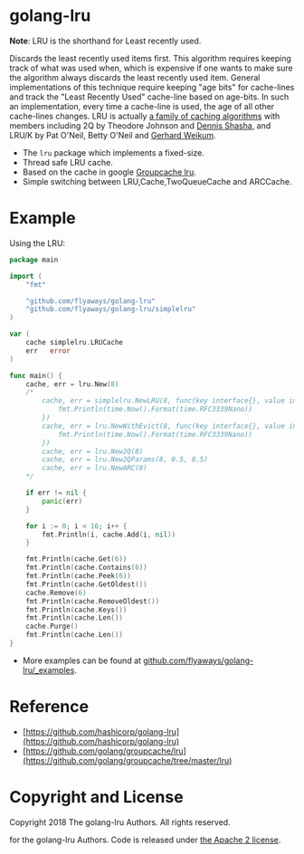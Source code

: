 golang-lru
==========
**Note**:  LRU is the shorthand for Least recently used.

Discards the least recently used items first. This algorithm requires keeping track of what was used when, which is expensive if one wants to make sure the algorithm always discards the least recently used item. General implementations of this technique require keeping "age bits" for cache-lines and track the "Least Recently Used" cache-line based on age-bits. In such an implementation, every time a cache-line is used, the age of all other cache-lines changes. LRU is actually [a family of caching algorithms](https://en.wikipedia.org/wiki/Page_replacement_algorithm#Variants_on_LRU) with members including 2Q by Theodore Johnson and [Dennis Shasha](http://www.vldb.org/conf/1994/P439.PDF), and LRU/K by Pat O'Neil, Betty O'Neil and [Gerhard Weikum](http://doi.acm.org/10.1145/170035.170081).

* The `lru` package which implements a fixed-size.
* Thread safe LRU cache. 
* Based on the cache in google [Groupcache lru](https://github.com/golang/groupcache/tree/master/lru).
* Simple switching between LRU,Cache,TwoQueueCache and ARCCache.

# Example

Using the LRU:

```go
package main

import (
	"fmt"

	"github.com/flyaways/golang-lru"
	"github.com/flyaways/golang-lru/simplelru"
)

var (
	cache simplelru.LRUCache
	err   error
)

func main() {
	cache, err = lru.New(8)
	/*
		cache, err = simplelru.NewLRU(8, func(key interface{}, value interface{}) {
			fmt.Println(time.Now().Format(time.RFC3339Nano))
		})
		cache, err = lru.NewWithEvict(8, func(key interface{}, value interface{}) {
			fmt.Println(time.Now().Format(time.RFC3339Nano))
		})
		cache, err = lru.New2Q(8)
		cache, err = lru.New2QParams(8, 0.5, 0.5)
		cache, err = lru.NewARC(8)
	*/

	if err != nil {
		panic(err)
	}

	for i := 0; i < 16; i++ {
		fmt.Println(i, cache.Add(i, nil))
	}

	fmt.Println(cache.Get(6))
	fmt.Println(cache.Contains(6))
	fmt.Println(cache.Peek(6))
	fmt.Println(cache.GetOldest())
	cache.Remove(6)
	fmt.Println(cache.RemoveOldest())
	fmt.Println(cache.Keys())
	fmt.Println(cache.Len())
	cache.Purge()
	fmt.Println(cache.Len())
}

```

* More examples can be found at [github.com/flyaways/golang-lru/_examples](https://github.com/flyaways/golang-lru/_examples).


# Reference

* [https://github.com/hashicorp/golang-lru](https://github.com/hashicorp/golang-lru)
* [https://github.com/golang/groupcache/lru](https://github.com/golang/groupcache/tree/master/lru)

# Copyright and License
Copyright 2018 The golang-lru Authors. All rights reserved.

for the golang-lru Authors. Code is released under
[the Apache 2 license](https://github.com/flyaways/golang-lru/blob/master/LICENSE).
